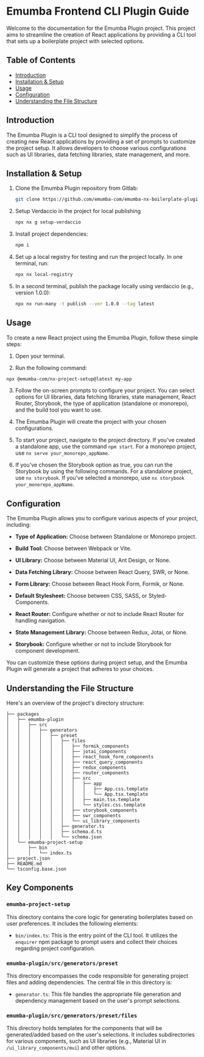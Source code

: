 # Emumba Frontend CLI Plugin Guide

Welcome to the documentation for the Emumba Plugin project. This project aims to streamline the creation of React applications by providing a CLI tool that sets up a boilerplate project with selected options.

## Table of Contents

- [Introduction](#introduction)
- [Installation & Setup](#installation--setup)
- [Usage](#usage)
- [Configuration](#configuration)
- [Understanding the File Structure](#understanding-the-file-structure)

## Introduction

The Emumba Plugin is a CLI tool designed to simplify the process of creating new React applications by providing a set of prompts to customize the project setup. It allows developers to choose various configurations such as UI libraries, data fetching libraries, state management, and more.

## Installation & Setup

1. Clone the Emumba Plugin repository from Gitlab:

   ```bash
   git clone https://github.com/emumba-com/emumba-nx-boilerplate-plugin.git
   ```
2. Setup Verdaccio in the project for local publishing

   ```bash
   npx nx g setup-verdaccio
   ```

3. Install project dependencies:

   ```bash
   npm i
   ```

4. Set up a local registry for testing and run the project locally. In one terminal, run:

   ```bash
   npx nx local-registry
   ```

5. In a second terminal, publish the package locally using verdaccio (e.g., version 1.0.0):
   ```bash
   npx nx run-many -t publish --ver 1.0.0 --tag latest
   ```

## Usage

To create a new React project using the Emumba Plugin, follow these simple steps:

1. Open your terminal.

2. Run the following command:

```bash
npx @emumba-com/nx-project-setup@latest my-app
```
3. Follow the on-screen prompts to configure your project. You can select options for UI libraries, data fetching libraries, state management, React Router, Storybook, the type of application (standalone or monorepo), and the build tool you want to use.

4. The Emumba Plugin will create the project with your chosen configurations.

5. To start your project, navigate to the project directory. If you've created a standalone app, use the command `npm start`. For a monorepo project, use `nx serve your_monorepo_appName`.
6. If you've chosen the Storybook option as true, you can run the Storybook by using the following commands. For a standalone project, use `nx storybook`. If you've selected a monorepo, use `nx storybook your_monorepo_appName`.

## Configuration

The Emumba Plugin allows you to configure various aspects of your project, including:

- **Type of Application:** Choose between Standalone or Monorepo project.

- **Build Tool:** Choose between Webpack or Vite.

- **UI Library:** Choose between Material UI, Ant Design, or None.

- **Data Fetching Library:** Choose between React Query, SWR, or None.

- **Form Library:** Choose between React Hook Form, Formik, or None.

- **Default Stylesheet:** Choose between CSS, SASS, or Styled-Components.

- **React Router:** Configure whether or not to include React Router for handling navigation.

- **State Management Library:** Choose between Redux, Jotai, or None.

- **Storybook:** Configure whether or not to include Storybook for component development.

You can customize these options during project setup, and the Emumba Plugin will generate a project that adheres to your choices.

## Understanding the File Structure

Here's an overview of the project's directory structure:

```
├── packages
│   ├── emumba-plugin
│   │   ├── src
│   │   │   ├── generators
│   │   │   │   ├── preset
│   │   │   │   │   ├── files
│   │   │   │   │   │   ├── formik_components
│   │   │   │   │   │   ├── jotai_components
│   │   │   │   │   │   ├── react_hook_form_components
│   │   │   │   │   │   ├── react_query_components
│   │   │   │   │   │   ├── redux_components
│   │   │   │   │   │   ├── router_components
│   │   │   │   │   │   ├── src
│   │   │   │   │   │   │   ├── app
│   │   │   │   │   │   │   │   ├── App.css.template
│   │   │   │   │   │   │   │   └── App.tsx.template
│   │   │   │   │   │   │   ├── main.tsx.template
│   │   │   │   │   │   │   └── styles.css.template
│   │   │   │   │   │   ├── storybook_components
│   │   │   │   │   │   ├── swr_components
│   │   │   │   │   │   └── ui_library_components
│   │   │   │   │   ├── generator.ts
│   │   │   │   │   ├── schema.d.ts
│   │   │   │   │   └── schema.json
│   └── emumba-project-setup
│       ├── bin
│       │   └── index.ts
├── project.json
├── README.md
└── tsconfig.base.json
```

## Key Components

### `emumba-project-setup`

This directory contains the core logic for generating boilerplates based on user preferences. It includes the following elements:

- `bin/index.ts`: This is the entry point of the CLI tool. It utilizes the `enquirer` npm package to prompt users and collect their choices regarding project configuration.

### `emumba-plugin/src/generators/preset`

This directory encompasses the code responsible for generating project files and adding dependencies. The central file in this directory is:

- `generator.ts`: This file handles the appropriate file generation and dependency management based on the user's prompt selections.

### `emumba-plugin/src/generators/preset/files`

This directory holds templates for the components that will be generated/added based on the user's selections. It includes subdirectories for various components, such as UI libraries (e.g., Material UI in `/ui_library_components/mui`) and other options.
